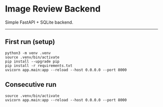 # Image Review Backend

Simple FastAPI + SQLite backend.

---

## First run (setup)

```
python3 -m venv .venv
source .venv/bin/activate
pip install --upgrade pip
pip install -r requirements.txt
uvicorn app.main:app --reload --host 0.0.0.0 --port 8000
```


## Consecutive run

```
source .venv/bin/activate
uvicorn app.main:app --reload --host 0.0.0.0 --port 8000
```